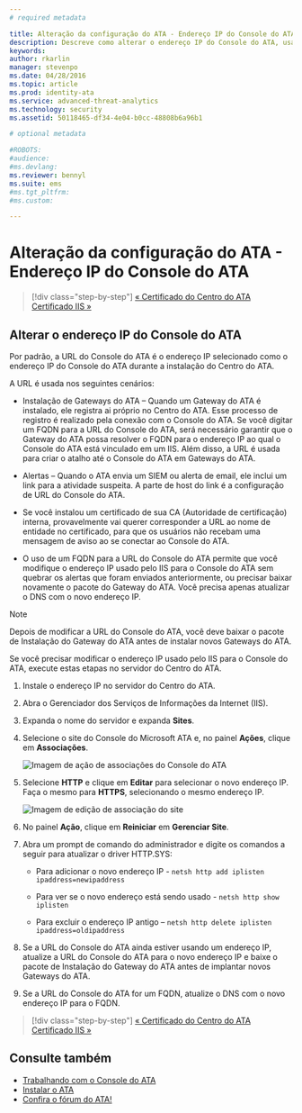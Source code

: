 ```yaml
---
# required metadata

title: Alteração da configuração do ATA - Endereço IP do Console do ATA | Microsoft Advanced Threat Analytics
description: Descreve como alterar o endereço IP do Console do ATA, usado para criar um atalho até o Console do ATA em Gateways do ATA.
keywords:
author: rkarlin
manager: stevenpo
ms.date: 04/28/2016
ms.topic: article
ms.prod: identity-ata
ms.service: advanced-threat-analytics
ms.technology: security
ms.assetid: 50118465-df34-4e04-b0cc-48808b6a96b1

# optional metadata

#ROBOTS:
#audience:
#ms.devlang:
ms.reviewer: bennyl
ms.suite: ems
#ms.tgt_pltfrm:
#ms.custom:

---
```


# Alteração da configuração do ATA - Endereço IP do Console do ATA

>[!div class="step-by-step"]
[« Certificado do Centro do ATA](modifying-ata-config-centercert.md)
[Certificado IIS »](modifying-ata-config-iiscert.md)

## Alterar o endereço IP do Console do ATA
Por padrão, a URL do Console do ATA é o endereço IP selecionado como o endereço IP do Console do ATA durante a instalação do Centro do ATA.

A URL é usada nos seguintes cenários:

-   Instalação de Gateways do ATA – Quando um Gateway do ATA é instalado, ele registra ai próprio no Centro do ATA. Esse processo de registro é realizado pela conexão com o Console do ATA. Se você digitar um FQDN para a URL do Console do ATA, será necessário garantir que o Gateway do ATA possa resolver o FQDN para o endereço IP ao qual o Console do ATA está vinculado em um IIS. Além disso, a URL é usada para criar o atalho até o Console do ATA em Gateways do ATA.

-   Alertas – Quando o ATA envia um SIEM ou alerta de email, ele inclui um link para a atividade suspeita. A parte de host do link é a configuração de URL do Console do ATA.

-   Se você instalou um certificado de sua CA (Autoridade de certificação) interna, provavelmente vai querer corresponder a URL ao nome de entidade no certificado, para que os usuários não recebam uma mensagem de aviso ao se conectar ao Console do ATA.

-   O uso de um FQDN para a URL do Console do ATA permite que você modifique o endereço IP usado pelo IIS para o Console do ATA sem quebrar os alertas que foram enviados anteriormente, ou precisar baixar novamente o pacote do Gateway do ATA. Você precisa apenas atualizar o DNS com o novo endereço IP.

> [!NOTE]
> Depois de modificar a URL do Console do ATA, você deve baixar o pacote de Instalação do Gateway do ATA antes de instalar novos Gateways do ATA.

Se você precisar modificar o endereço IP usado pelo IIS para o Console do ATA, execute estas etapas no servidor do Centro do ATA.

1.  Instale o endereço IP no servidor do Centro do ATA.

2.  Abra o Gerenciador dos Serviços de Informações da Internet (IIS).

3.  Expanda o nome do servidor e expanda **Sites**.

4.  Selecione o site do Console do Microsoft ATA e, no painel **Ações**, clique em **Associações**.

    ![Imagem de ação de associações do Console do ATA](media/ATA-console-change-IP-bindings.jpg)

5.  Selecione **HTTP** e clique em **Editar** para selecionar o novo endereço IP. Faça o mesmo para **HTTPS**, selecionando o mesmo endereço IP.

    ![Imagem de edição de associação do site](media/ATA-change-console-IP.jpg)

6.  No painel **Ação**, clique em **Reiniciar** em **Gerenciar Site**.

7.  Abra um prompt de comando do administrador e digite os comandos a seguir para atualizar o driver HTTP.SYS:

    -   Para adicionar o novo endereço IP - `netsh http add iplisten ipaddress=newipaddress`

    -   Para ver se o novo endereço está sendo usado - `netsh http show iplisten`

    -   Para excluir o endereço IP antigo – `netsh http delete iplisten ipaddress=oldipaddress`

8.  Se a URL do Console do ATA ainda estiver usando um endereço IP, atualize a URL do Console do ATA para o novo endereço IP e baixe o pacote de Instalação do Gateway do ATA antes de implantar novos Gateways do ATA.

9. Se a URL do Console do ATA for um FQDN, atualize o DNS com o novo endereço IP para o FQDN.

>[!div class="step-by-step"]
[« Certificado do Centro do ATA](modifying-ata-config-centercert.md)
[Certificado IIS »](modifying-ata-config-iiscert.md)


## Consulte também
- [Trabalhando com o Console do ATA](working-with-ata-console.md)
- [Instalar o ATA](install-ata.md)
- [Confira o fórum do ATA!](https://social.technet.microsoft.com/Forums/security/en-US/home?forum=mata)


<!--HONumber=May16_HO1-->


